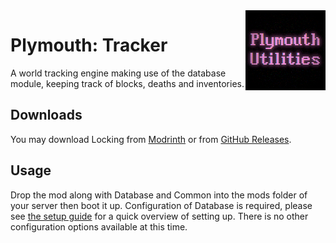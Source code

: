 <img width="128" src="src/main/resources/pack.png" alt="Plymouth Tracker" align="right"/>
<div align="left">

# Plymouth: Tracker

A world tracking engine making use of the database module, keeping track of blocks, deaths and inventories.

## Downloads

You may download Locking from [Modrinth](https://modrinth.com/mod/plymouth-tracker) or
from [GitHub Releases](https://github.com/Modflower/plymouth-fabric/releases).

## Usage

Drop the mod along with Database and Common into the mods folder of your server then boot it up. Configuration of
Database is required, please see [the setup guide](../ply-database/README.md#setup-postgresql--linux) for a quick
overview of setting up. There is no other configuration options available at this time.

</div>